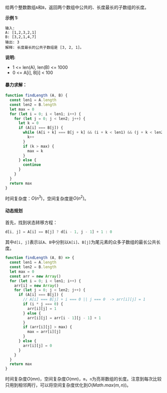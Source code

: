 给两个整数数组`A`和`B`，返回两个数组中公共的、长度最长的子数组的长度。

**示例 1:**
```
输入:
A: [1,2,3,2,1]
B: [3,2,1,4,7]
输出: 3
解释: 长度最长的公共子数组是 [3, 2, 1]。
```

**说明:**
- 1 <= len(A), len(B) <= 1000
- 0 <= A[i], B[i] < 100

#### 暴力求解：
```js
function findLength (A, B) {
  const len1 = A.length
  const len2 = B.length
  let max = 0
  for (let i = 0; i < len1; i++) {
    for (let j = 0; j < len2; j++) {
      let k = 0
      if (A[i] === B[j]) {
        while (A[i + k] === B[j + k] && (i + k < len1) && (j + k < len2)) {
          k++
        }
        if (k > max) {
          max = k
        }
      } else {
        continue
      }
    }
  }
  return max
}
```

时间复杂度：$O(n^3)$，空间复杂度是$O(n^2)$。

#### 动态规划
首先，找到状态转移方程：
```js
d[i, j] = A[i] == B[j] ? d[i - 1, j - 1] + 1 : 0
```

其中`d[i, j]`表示以`A`、`B`中分别以`A[i]`、`B[j]`为尾元素的众多子数组的最长公共长度。

```js
function findLength (A, B) => {
  const len1 = A.length
  const len2 = B.length
  let max = 0
  const arr = new Array()
  for (let i = 0; i < len1; i++) {
    arr[i] = new Array()
    for (let j = 0; j < len2; j++) {
      if (A[i] === B[j]) {
        // A[i] === B[j] + i === 0 || j === 0  -> arr[i][j] = 1
        if (i * j === 0) {
          arr[i][j] = 1
        } else {
          arr[i][j] = arr[i - 1][j - 1] + 1
        }
        if (arr[i][j] > max) {
          max = arr[i][j]
        }
      } else {
        arr[i][j] = 0
      }
    }
  }
  return max
}
```

时间复杂度$O(mn)$，空间复杂度$O(mn)$，`m`，`n`为亮哥数组的长度。注意到每次比较只用到相邻两行，可以将空间复杂度优化到$O(Math.max(m, n))$。
